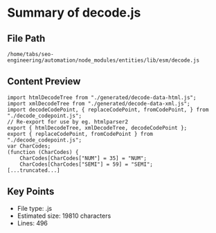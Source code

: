 # Summary of decode.js
  
## File Path
`/home/tabs/seo-engineering/automation/node_modules/entities/lib/esm/decode.js`

## Content Preview
```
import htmlDecodeTree from "./generated/decode-data-html.js";
import xmlDecodeTree from "./generated/decode-data-xml.js";
import decodeCodePoint, { replaceCodePoint, fromCodePoint, } from "./decode_codepoint.js";
// Re-export for use by eg. htmlparser2
export { htmlDecodeTree, xmlDecodeTree, decodeCodePoint };
export { replaceCodePoint, fromCodePoint } from "./decode_codepoint.js";
var CharCodes;
(function (CharCodes) {
    CharCodes[CharCodes["NUM"] = 35] = "NUM";
    CharCodes[CharCodes["SEMI"] = 59] = "SEMI";
[...truncated...]
```

## Key Points
- File type: .js
- Estimated size: 19810 characters
- Lines: 496
